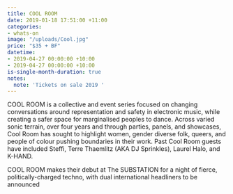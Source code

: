```yaml
---
title: COOL ROOM
date: 2019-01-18 17:51:00 +11:00
categories:
- whats-on
image: "/uploads/Cool.jpg"
price: "$35 + BF"
datetime:
- 2019-04-27 00:00:00 +10:00
- 2019-04-27 00:00:00 +10:00
is-single-month-duration: true
notes:
  note: 'Tickets on sale 2019 '
---
```


COOL ROOM is a collective and event series focused on changing conversations around representation and safety in electronic music, while creating a safer space for marginalised peoples to dance. Across varied sonic terrain, over four years and through parties, panels, and showcases, Cool Room has sought to highlight women, gender diverse folk, queers, and people of colour pushing boundaries in their work. Past Cool Room guests have included Steffi, Terre Thaemlitz (AKA DJ Sprinkles), Laurel Halo, and K-HAND.

COOL ROOM makes their debut at The SUBSTATION for a night of fierce, politically-charged techno, with dual international headliners to be announced

